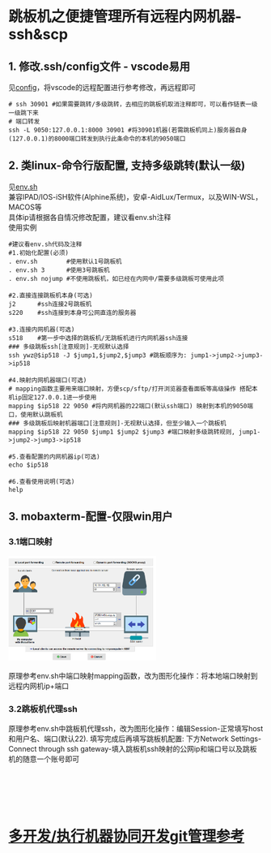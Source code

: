 # 跳板机之便捷管理所有远程内网机器-ssh&scp

## 1. 修改.ssh/config文件 - vscode易用
见[config](config)，将vscode的远程配置进行参考修改，再远程即可
```
# ssh 30901 #如果需要跳转/多级跳转，去相应的跳板机取消注释即可，可以看作链表一级一级跳下来
# 端口转发
ssh -L 9050:127.0.0.1:8000 30901 #将30901机器(若需跳板机同上)服务器自身(127.0.0.1)的8000端口转发到执行此条命令的本机的9050端口
```

## 2. 类linux-命令行版配置, 支持多级跳转(默认一级)
见[env.sh](env.sh)  
兼容IPAD/IOS-iSH软件(Alphine系统)，安卓-AidLux/Termux，以及WIN-WSL，MACOS等  
具体ip请根据各自情况修改配置，建议看env.sh注释  
使用实例  
```
#建议看env.sh代码及注释
#1.初始化配置(必须)
. env.sh        #使用默认1号跳板机
. env.sh 3      #使用3号跳板机
. env.sh nojump #不使用跳板机，如已经在内网中/需要多级跳板可使用此项

#2.直接连接跳板机本身(可选)
j2      #ssh连接2号跳板机
s220    #ssh连接到本身可公网直连的服务器

#3.连接内网机器(可选)
s518    #第一步中选择的跳板机/无跳板机进行内网机器ssh连接
### 多级跳板ssh[注意规则]-无视默认选择
ssh ywz@$ip518 -J $jump1,$jump2,$jump3 #跳板顺序为: jump1->jump2->jump3->ip518

#4.映射内网机器端口(可选)
# mapping函数主要用来端口映射，方便scp/sftp/打开浏览器查看面板等高级操作 搭配本机ip固定127.0.0.1进一步使用
mapping $ip518 22 9050 #将内网机器的22端口(默认ssh端口) 映射到本机的9050端口，使用默认跳板机
### 多级跳板后映射机器端口[注意规则]-无视默认选择，但至少输入一个跳板机
mapping $ip518 22 9050 $jump1 $jump2 $jump3 #端口映射多级跳转规则, jump1->jump2->jump3->ip518

#5.查看配置的内网机器ip(可选)
echo $ip518

#6.查看使用说明(可选)
help
```

## 3. mobaxterm-配置-仅限win用户
### 3.1端口映射  
<img src=".img/chuantou.png" style="zoom:30%;" /><br>  
原理参考env.sh中端口映射mapping函数，改为图形化操作：将本地端口映射到远程内网机ip+端口  

### 3.2跳板机代理ssh  
原理参考env.sh中跳板机代理ssh，改为图形化操作：编辑Session-正常填写host和用户名、端口(默认22). 填写完成后再填写跳板机配置: 下方Network Settings-Connect through ssh gateway-填入跳板机ssh映射的公网ip和端口号以及跳板机的随意一个账号即可

<br>
<br>
<br>
<br>


# [多开发/执行机器协同开发git管理参考](../中心化多机器开发推荐配置.md)
